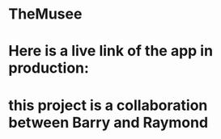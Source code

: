# TheMusee

# Here is a live link of the app in production: 

# this project is a collaboration between Barry and Raymond

# 